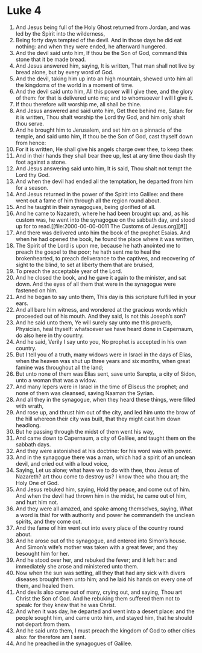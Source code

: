 ﻿# Luke 4
1. And Jesus being full of the Holy Ghost returned from Jordan, and was led by the Spirit into the wilderness, 
2. Being forty days tempted of the devil. And in those days he did eat nothing: and when they were ended, he afterward hungered. 
3. And the devil said unto him, If thou be the Son of God, command this stone that it be made bread. 
4. And Jesus answered him, saying, It is written, That man shall not live by bread alone, but by every word of God. 
5. And the devil, taking him up into an high mountain, shewed unto him all the kingdoms of the world in a moment of time. 
6. And the devil said unto him, All this power will I give thee, and the glory of them: for that is delivered unto me; and to whomsoever I will I give it. 
7. If thou therefore wilt worship me, all shall be thine. 
8. And Jesus answered and said unto him, Get thee behind me, Satan: for it is written, Thou shalt worship the Lord thy God, and him only shalt thou serve. 
9. And he brought him to Jerusalem, and set him on a pinnacle of the temple, and said unto him, If thou be the Son of God, cast thyself down from hence: 
10. For it is written, He shall give his angels charge over thee, to keep thee: 
11. And in their hands they shall bear thee up, lest at any time thou dash thy foot against a stone. 
12. And Jesus answering said unto him, It is said, Thou shalt not tempt the Lord thy God. 
13. And when the devil had ended all the temptation, he departed from him for a season. 
14.  And Jesus returned in the power of the Spirit into Galilee: and there went out a fame of him through all the region round about. 
15. And he taught in their synagogues, being glorified of all. 
16.  And he came to Nazareth, where he had been brought up: and, as his custom was, he went into the synagogue on the sabbath day, and stood up for to read.[[file:2000-00-00-0011 The Customs of Jesus.org][#]] 
17. And there was delivered unto him the book of the prophet Esaias. And when he had opened the book, he found the place where it was written, 
18. The Spirit of the Lord is upon me, because he hath anointed me to preach the gospel to the poor; he hath sent me to heal the brokenhearted, to preach deliverance to the captives, and recovering of sight to the blind, to set at liberty them that are bruised, 
19. To preach the acceptable year of the Lord. 
20. And he closed the book, and he gave it again to the minister, and sat down. And the eyes of all them that were in the synagogue were fastened on him. 
21. And he began to say unto them, This day is this scripture fulfilled in your ears. 
22. And all bare him witness, and wondered at the gracious words which proceeded out of his mouth. And they said, Is not this Joseph’s son? 
23. And he said unto them, Ye will surely say unto me this proverb, Physician, heal thyself: whatsoever we have heard done in Capernaum, do also here in thy country. 
24. And he said, Verily I say unto you, No prophet is accepted in his own country. 
25. But I tell you of a truth, many widows were in Israel in the days of Elias, when the heaven was shut up three years and six months, when great famine was throughout all the land; 
26. But unto none of them was Elias sent, save unto Sarepta, a city of Sidon, unto a woman that was a widow. 
27. And many lepers were in Israel in the time of Eliseus the prophet; and none of them was cleansed, saving Naaman the Syrian. 
28. And all they in the synagogue, when they heard these things, were filled with wrath, 
29. And rose up, and thrust him out of the city, and led him unto the brow of the hill whereon their city was built, that they might cast him down headlong. 
30. But he passing through the midst of them went his way, 
31. And came down to Capernaum, a city of Galilee, and taught them on the sabbath days. 
32. And they were astonished at his doctrine: for his word was with power. 
33.  And in the synagogue there was a man, which had a spirit of an unclean devil, and cried out with a loud voice, 
34. Saying, Let us alone; what have we to do with thee, thou Jesus of Nazareth? art thou come to destroy us? I know thee who thou art; the Holy One of God. 
35. And Jesus rebuked him, saying, Hold thy peace, and come out of him. And when the devil had thrown him in the midst, he came out of him, and hurt him not. 
36. And they were all amazed, and spake among themselves, saying, What a word is this! for with authority and power he commandeth the unclean spirits, and they come out. 
37. And the fame of him went out into every place of the country round about. 
38.  And he arose out of the synagogue, and entered into Simon’s house. And Simon’s wife’s mother was taken with a great fever; and they besought him for her. 
39. And he stood over her, and rebuked the fever; and it left her: and immediately she arose and ministered unto them. 
40.  Now when the sun was setting, all they that had any sick with divers diseases brought them unto him; and he laid his hands on every one of them, and healed them. 
41. And devils also came out of many, crying out, and saying, Thou art Christ the Son of God. And he rebuking them suffered them not to speak: for they knew that he was Christ. 
42. And when it was day, he departed and went into a desert place: and the people sought him, and came unto him, and stayed him, that he should not depart from them. 
43. And he said unto them, I must preach the kingdom of God to other cities also: for therefore am I sent. 
44. And he preached in the synagogues of Galilee. 
